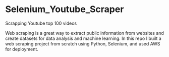 # Selenium_Youtube_Scraper
Scrapping Youtube top 100 videos


Web scraping is a great way to extract public information from websites and create datasets for data analysis and machine learning. In this repo I built  a web scraping project from scratch using Python, Selenium, and used AWS for deployment. 

